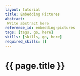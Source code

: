 ```yaml
---
layout: tutorial
title: Embedding Pictures
abstract:
 Write abstract here
reference_id: embedding-pictures
tags: [tags, go, here]
skills: [skills, go, here]
required_skills: []
---
```


# {{ page.title }}



